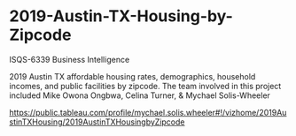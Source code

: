 # 2019-Austin-TX-Housing-by-Zipcode
ISQS-6339 Business Intelligence

2019 Austin TX affordable housing rates, demographics, household incomes, and public facilities by zipcode. The team involved in this project included Mike Owona Ongbwa, Celina Turner, & Mychael Solis-Wheeler

https://public.tableau.com/profile/mychael.solis.wheeler#!/vizhome/2019AustinTXHousing/2019AustinTXHousingbyZipcode

